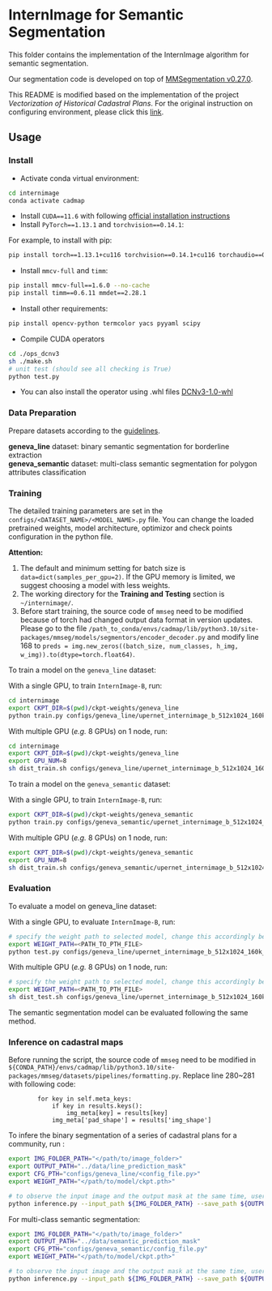 # InternImage for Semantic Segmentation

This folder contains the implementation of the InternImage algorithm for semantic segmentation. 

Our segmentation code is developed on top of [MMSegmentation v0.27.0](https://github.com/open-mmlab/mmsegmentation/tree/v0.27.0).

This README is modified based on the implementation of the project *Vectorization of Historical Cadastral Plans*. For the original instruction on configuring environment, please click this [link](https://github.com/OpenGVLab/InternImage/tree/master/segmentation).


## Usage

### Install

- Activate conda virtual environment:

```bash
cd internimage
conda activate cadmap
```

- Install `CUDA==11.6` with following [official installation instructions](https://docs.nvidia.com/cuda/cuda-installation-guide-linux/index.html)
- Install `PyTorch==1.13.1` and `torchvision==0.14.1`:

For example, to install with pip:
```bash
pip install torch==1.13.1+cu116 torchvision==0.14.1+cu116 torchaudio==0.13.1 --extra-index-url https://download.pytorch.org/whl/cu116
```

- Install `mmcv-full` and `timm`:

```bash
pip install mmcv-full==1.6.0 --no-cache
pip install timm==0.6.11 mmdet==2.28.1
```

- Install other requirements:

```bash
pip install opencv-python termcolor yacs pyyaml scipy
```

- Compile CUDA operators
```bash
cd ./ops_dcnv3
sh ./make.sh
# unit test (should see all checking is True)
python test.py
```
- You can also install the operator using .whl files
[DCNv3-1.0-whl](https://github.com/OpenGVLab/InternImage/releases/tag/whl_files)

### Data Preparation

Prepare datasets according to the [guidelines](../README.md/#generate-datasets).

**geneva_line** dataset: binary semantic segmentation for borderline extraction  
**geneva_semantic** dataset: multi-class semantic segmentation for polygon attributes classification 

### Training
The detailed training parameters are set in the `configs/<DATASET_NAME>/<MODEL_NAME>.py` file. You can change the loaded pretrained weights, model architecture, optimizor and check points configuration in the python file. 

**Attention:** 
1. The default and minimum setting for batch size is `data=dict(samples_per_gpu=2)`. If the GPU memory is limited, we suggest choosing a model with less weights.
2. The working directory for the **Training and Testing** section is `~/internimage/`.
3. Before start training, the source code of `mmseg` need to be modified because of torch had changed output data format in version updates. Please go to the file `/path_to_conda/envs/cadmap/lib/python3.10/site-packages/mmseg/models/segmentors/encoder_decoder.py` and modify line 168 to `preds = img.new_zeros((batch_size, num_classes, h_img, w_img)).to(dtype=torch.float64)`.

To train a model on the `geneva_line` dataset:

With a single GPU, to train `InternImage-B`, run:

```bash
cd internimage
export CKPT_DIR=$(pwd)/ckpt-weights/geneva_line
python train.py configs/geneva_line/upernet_internimage_b_512x1024_160k_geneva_line.py --work-dir ${CKPT_DIR}
```

With multiple GPU (_e.g._ 8 GPUs) on 1 node, run:

```bash
cd internimage
export CKPT_DIR=$(pwd)/ckpt-weights/geneva_line
export GPU_NUM=8 
sh dist_train.sh configs/geneva_line/upernet_internimage_b_512x1024_160k_geneva_line.py ${GPU_NUM} --work-dir ${CKPT_DIR}
```

To train a model on the `geneva_semantic` dataset:

With a single GPU, to train `InternImage-B`, run:

```bash
export CKPT_DIR=$(pwd)/ckpt-weights/geneva_semantic
python train.py configs/geneva_semantic/upernet_internimage_b_512x1024_160k_geneva_semantic.py --work-dir ${CKPT_DIR}
```

With multiple GPU (_e.g._ 8 GPUs) on 1 node, run:

```bash
export CKPT_DIR=$(pwd)/ckpt-weights/geneva_semantic
export GPU_NUM=8 
sh dist_train.sh configs/geneva_semantic/upernet_internimage_b_512x1024_160k_geneva_semantic.py ${GPU_NUM} --work-dir ${CKPT_DIR}
```

### Evaluation

To evaluate a model on geneva_line dataset:

With a single GPU, to evaluate `InternImage-B`, run:

```bash
# specify the weight path to selected model, change this accordingly before running each line
export WEIGHT_PATH=<PATH_TO_PTH_FILE>
python test.py configs/geneva_line/upernet_internimage_b_512x1024_160k_geneva_line.py ${WEIGHT_PATH} --eval mIoU
```

With multiple GPU (_e.g._ 8 GPUs) on 1 node, run:

```bash
# specify the weight path to selected model, change this accordingly before running each line
export WEIGHT_PATH=<PATH_TO_PTH_FILE>
sh dist_test.sh configs/geneva_line/upernet_internimage_b_512x1024_160k_geneva_line.py ${WEIGHT_PATH} 8 --eval mIoU
```

The semantic segmentation model can be evaluated following the same method.


### Inference on cadastral maps

Before running the script, the source code of `mmseg` need to be modified in `${CONDA_PATH}/envs/cadmap/lib/python3.10/site-packages/mmseg/datasets/pipelines/formatting.py`. Replace line 280~281 with following code:

```
        for key in self.meta_keys:
            if key in results.keys():
                img_meta[key] = results[key]
            img_meta['pad_shape'] = results['img_shape']
```

To infere the binary segmentation of a series of cadastral plans for a community, run :

```bash
export IMG_FOLDER_PATH="</path/to/image_folder>"
export OUTPUT_PATH="../data/line_prediction_mask"
export CFG_PTH="configs/geneva_line/<config_file.py>"
export WEIGHT_PATH="</path/to/model/ckpt.pth>"

# to observe the input image and the output mask at the same time, users can set the mask opacity to 0.5
python inference.py --input_path ${IMG_FOLDER_PATH} --save_path ${OUTPUT_PATH} --cfg ${CFG_PTH} --ckpt ${WEIGHT_PATH} --opacity 1 --palette line
```

For multi-class semantic segmentation:
```bash
export IMG_FOLDER_PATH="</path/to/image_folder>"
export OUTPUT_PATH="../data/semantic_prediction_mask"
export CFG_PTH="configs/geneva_semantic/config_file.py"
export WEIGHT_PATH="</path/to/model/ckpt.pth>"

# to observe the input image and the output mask at the same time, users can set the mask opacity to 0.5
python inference.py --input_path ${IMG_FOLDER_PATH} --save_path ${OUTPUT_PATH} --cfg ${CFG_PTH} --ckpt ${WEIGHT_PATH} --opacity 1 --palette semantic  
```